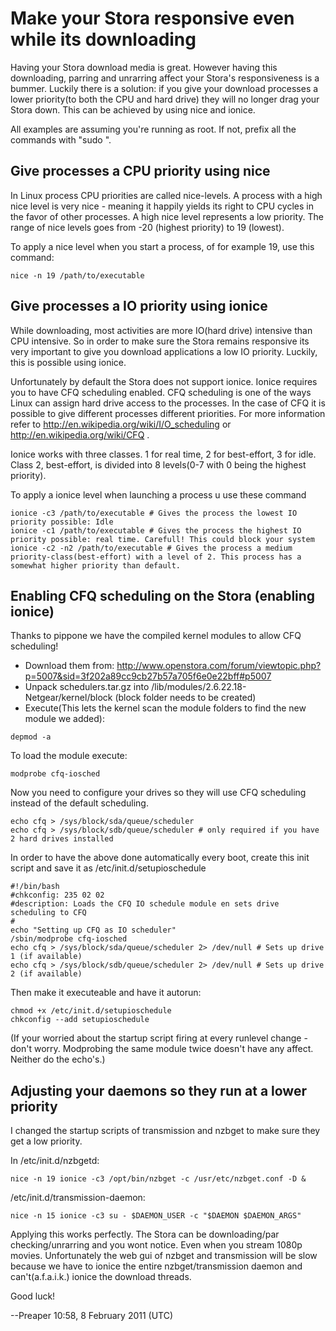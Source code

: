 # Make your Stora responsive even while its downloading

Having your Stora download media is great. However having this downloading, parring and unrarring affect your Stora's responsiveness is a bummer. Luckily there is a solution: if you give your download processes a lower priority(to both the CPU and hard drive) they will no longer drag your Stora down. This can be achieved by using nice and ionice.

All examples are assuming you're running as root. If not, prefix all the commands with "sudo ".

## Give processes a CPU priority using nice

In Linux process CPU priorities are called nice-levels. A process with a high nice level is very nice - meaning it happily yields its right to CPU cycles in the favor of other processes. A high nice level represents a low priority. The range of nice levels goes from -20 (highest priority) to 19 (lowest).

To apply a nice level when you start a process, of for example 19, use this command:
```
nice -n 19 /path/to/executable
```
## Give processes a IO priority using ionice

While downloading, most activities are more IO(hard drive) intensive than CPU intensive. So in order to make sure the Stora remains responsive its very important to give you download applications a low IO priority. Luckily, this is possible using ionice.

Unfortunately by default the Stora does not support ionice. Ionice requires you to have CFQ scheduling enabled. CFQ scheduling is one of the ways Linux can assign hard drive access to the processes. In the case of CFQ it is possible to give different processes different priorities. For more information refer to http://en.wikipedia.org/wiki/I/O_scheduling or http://en.wikipedia.org/wiki/CFQ .

Ionice works with three classes. 1 for real time, 2 for best-effort, 3 for idle. Class 2, best-effort, is divided into 8 levels(0-7 with 0 being the highest priority).

To apply a ionice level when launching a process u use these command
```
ionice -c3 /path/to/executable # Gives the process the lowest IO priority possible: Idle
ionice -c1 /path/to/executable # Gives the process the highest IO priority possible: real time. Carefull! This could block your system
ionice -c2 -n2 /path/to/executable # Gives the process a medium priority-class(best-effort) with a level of 2. This process has a somewhat higher priority than default.
```

## Enabling CFQ scheduling on the Stora (enabling ionice)

Thanks to pippone we have the compiled kernel modules to allow CFQ scheduling!

- Download them from: http://www.openstora.com/forum/viewtopic.php?p=5007&sid=3f202a89cc9cb27b57a705f6e0e22bff#p5007
- Unpack schedulers.tar.gz into /lib/modules/2.6.22.18-Netgear/kernel/block (block folder needs to be created)
- Execute(This lets the kernel scan the module folders to find the new module we added):
```
depmod -a
```
To load the module execute:
```
modprobe cfq-iosched
```
Now you need to configure your drives so they will use CFQ scheduling instead of the default scheduling.
```
echo cfq > /sys/block/sda/queue/scheduler
echo cfq > /sys/block/sdb/queue/scheduler # only required if you have 2 hard drives installed
```
In order to have the above done automatically every boot, create this init script and save it as /etc/init.d/setupioschedule
```
#!/bin/bash
#chkconfig: 235 02 02
#description: Loads the CFQ IO schedule module en sets drive scheduling to CFQ
#
echo "Setting up CFQ as IO scheduler"
/sbin/modprobe cfq-iosched
echo cfq > /sys/block/sda/queue/scheduler 2> /dev/null # Sets up drive 1 (if available)
echo cfq > /sys/block/sdb/queue/scheduler 2> /dev/null # Sets up drive 2 (if available)
```

Then make it executeable and have it autorun:
```
chmod +x /etc/init.d/setupioschedule
chkconfig --add setupioschedule
```
(If your worried about the startup script firing at every runlevel change - don't worry. Modprobing the same module twice doesn't have any affect. Neither do the echo's.)

## Adjusting your daemons so they run at a lower priority

I changed the startup scripts of transmission and nzbget to make sure they get a low priority.

In /etc/init.d/nzbgetd:
```
nice -n 19 ionice -c3 /opt/bin/nzbget -c /usr/etc/nzbget.conf -D &
```
/etc/init.d/transmission-daemon:
```
nice -n 15 ionice -c3 su - $DAEMON_USER -c "$DAEMON $DAEMON_ARGS"
```
Applying this works perfectly. The Stora can be downloading/par checking/unrarring and you wont notice. Even when you stream 1080p movies. Unfortunately the web gui of nzbget and transmission will be slow because we have to ionice the entire nzbget/transmission daemon and can't(a.f.a.i.k.) ionice the download threads.

Good luck!

--Preaper 10:58, 8 February 2011 (UTC) 